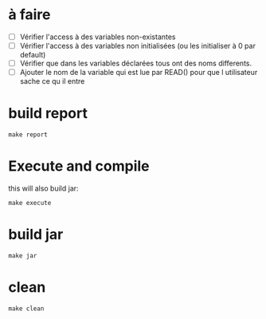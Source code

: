 # à faire

- [ ] Vérifier l'access à des variables non-existantes
- [ ] Vérifier l'access à des variables non initialisées (ou les initialiser à 0 par default)
- [ ] Vérifier que dans les variables déclarées tous ont des noms differents.
- [ ] Ajouter le nom de la variable qui est lue par READ() pour que l utilisateur sache ce qu il entre

# build report

```
make report
```

# Execute and compile
this will also build jar:
```
make execute
```

# build jar
```
make jar
```

# clean
```
make clean
```